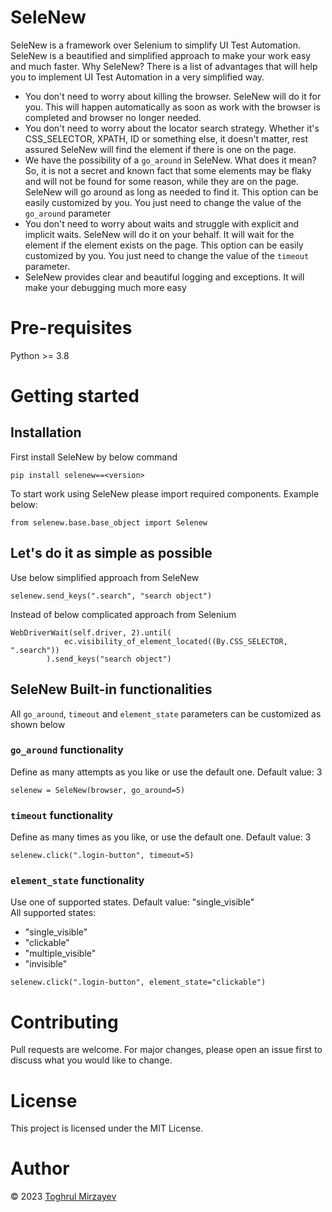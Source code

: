 # SeleNew
SeleNew is a framework over Selenium to simplify UI Test Automation. \
SeleNew is a beautified and simplified approach to make your work easy and much faster. 
Why SeleNew? There is a list of advantages that will help you to implement UI Test Automation in a very simplified way. 

* You don't need to worry about killing the browser. SeleNew will do it for you. This will happen automatically as soon as work with the browser is completed and browser no longer needed. 
* You don't need to worry about the locator search strategy. Whether it's CSS_SELECTOR, XPATH, ID or something else, it doesn't matter, rest assured SeleNew will find the element if there is one on the page.
* We have the possibility of a `go_around` in SeleNew. What does it mean? So, it is not a secret and known fact that some elements may be flaky and will not be found for some reason, while they are on the page. SeleNew will go around as long as needed to find it. This option can be easily customized by you. You just need to change the value of the `go_around` parameter
* You don't need to worry about waits and struggle with explicit and implicit waits. SeleNew will do it on your behalf. It will wait for the element if the element exists on the page. This option can be easily customized by you. You just need to change the value of the `timeout` parameter.
* SeleNew provides clear and beautiful logging and exceptions. It will make your debugging much more easy

# Pre-requisites

Python >= 3.8

# Getting started

## Installation

First install SeleNew by below command
```
pip install selenew==<version>
```

To start work using SeleNew please import required components. Example below:
```
from selenew.base.base_object import Selenew
```

## Let's do it as simple as possible

Use below simplified approach from SeleNew
```
selenew.send_keys(".search", "search object")
```

Instead of below complicated approach from Selenium
```
WebDriverWait(self.driver, 2).until(
            ec.visibility_of_element_located((By.CSS_SELECTOR, ".search"))
        ).send_keys("search object")
```

## SeleNew Built-in functionalities
All `go_around`, `timeout` and `element_state` parameters can be customized as shown below

### `go_around` functionality
Define as many attempts as you like or use the default one. Default value: 3
```
selenew = SeleNew(browser, go_around=5)
```

### `timeout` functionality
Define as many times as you like, or use the default one. Default value: 3
```
selenew.click(".login-button", timeout=5)
```

### `element_state` functionality
Use one of supported states. Default value: "single_visible" \
All supported states:
* "single_visible"
* "clickable"
* "multiple_visible"
* "invisible"
```
selenew.click(".login-button", element_state="clickable")
```

# Contributing
Pull requests are welcome. For major changes, please open an issue first to discuss what you would like to change.

# License
This project is licensed under the MIT License.

# Author
© 2023 [Toghrul Mirzayev](https://github.com/ToghrulMirzayev)